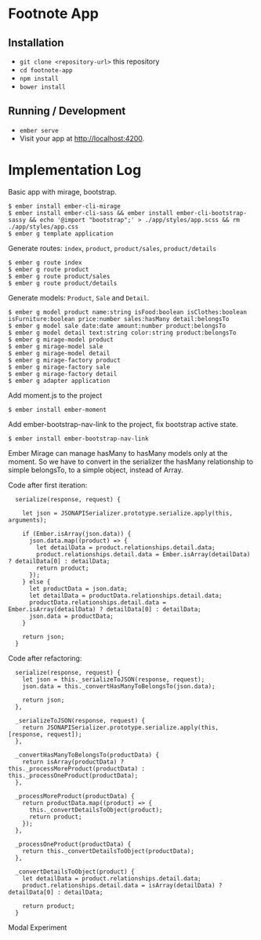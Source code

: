 # Footnote App

## Installation

* `git clone <repository-url>` this repository
* `cd footnote-app`
* `npm install`
* `bower install`

## Running / Development

* `ember serve`
* Visit your app at [http://localhost:4200](http://localhost:4200).

# Implementation Log

Basic app with mirage, bootstrap.
```
$ ember install ember-cli-mirage
$ ember install ember-cli-sass && ember install ember-cli-bootstrap-sassy && echo '@import "bootstrap";' > ./app/styles/app.scss && rm ./app/styles/app.css
$ ember g template application
```

Generate routes: `index`, `product`, `product/sales`, `product/details`
```
$ ember g route index
$ ember g route product
$ ember g route product/sales
$ ember g route product/details
```

Generate models: `Product`, `Sale` and `Detail`.
```
$ ember g model product name:string isFood:boolean isClothes:boolean isFurniture:boolean price:number sales:hasMany detail:belongsTo
$ ember g model sale date:date amount:number product:belongsTo
$ ember g model detail text:string color:string product:belongsTo
$ ember g mirage-model product
$ ember g mirage-model sale
$ ember g mirage-model detail
$ ember g mirage-factory product
$ ember g mirage-factory sale
$ ember g mirage-factory detail
$ ember g adapter application
```

Add moment.js to the project
```
$ ember install ember-moment
```

Add ember-bootstrap-nav-link to the project, fix bootstrap active state.
```
$ ember install ember-bootstrap-nav-link
```

Ember Mirage can manage hasMany to hasMany models only at the moment. So we have to convert in the serializer the hasMany relationship to simple belongsTo, to a simple object, instead of Array.

Code after first iteration: 
```
  serialize(response, request) {

    let json = JSONAPISerializer.prototype.serialize.apply(this, arguments);

    if (Ember.isArray(json.data)) {
      json.data.map((product) => {
        let detailData = product.relationships.detail.data;
        product.relationships.detail.data = Ember.isArray(detailData) ? detailData[0] : detailData;
        return product;
      });
    } else {
      let productData = json.data;
      let detailData = productData.relationships.detail.data;
      productData.relationships.detail.data = Ember.isArray(detailData) ? detailData[0] : detailData;
      json.data = productData;
    }

    return json;
  }
```

Code after refactoring:
```
  serialize(response, request) {
    let json = this._serializeToJSON(response, request);
    json.data = this._convertHasManyToBelongsTo(json.data);

    return json;
  },

  _serializeToJSON(response, request) {
    return JSONAPISerializer.prototype.serialize.apply(this, [response, request]);
  },

  _convertHasManyToBelongsTo(productData) {
    return isArray(productData) ? this._processMoreProduct(productData) : this._processOneProduct(productData);
  },

  _processMoreProduct(productData) {
    return productData.map((product) => {
      this._convertDetailsToObject(product);
      return product;
    });
  },

  _processOneProduct(productData) {
    return this._convertDetailsToObject(productData);
  },

  _convertDetailsToObject(product) {
    let detailData = product.relationships.detail.data;
    product.relationships.detail.data = isArray(detailData) ? detailData[0] : detailData;

    return product;
  }
```

Modal Experiment

